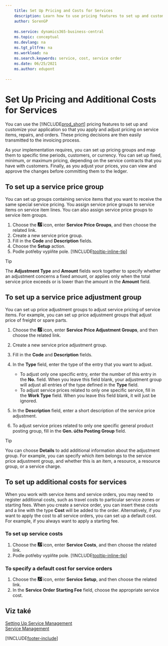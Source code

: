 ```yaml
---
    title: Set Up Pricing and Costs for Services
    description: Learn how to use pricing features to set up and customize your application so that you apply and adjust pricing on service items, repairs and orders.
    author: SorenGP

    ms.service: dynamics365-business-central
    ms.topic: conceptual
    ms.devlang: na
    ms.tgt_pltfrm: na
    ms.workload: na
    ms.search.keywords: service, cost, service order
    ms.date: 06/25/2021
    ms.author: edupont

---
```


# Set Up Pricing and Additional Costs for Services
You can use the [!INCLUDE[prod_short](includes/prod_short.md)] pricing features to set up and customize your application so that you apply and adjust pricing on service items, repairs, and orders. These pricing decisions are then easily transmitted to the invoicing process.

As your implementation requires, you can set up pricing groups and map them to specific time periods, customers, or currency. You can set up fixed, minimum, or maximum pricing, depending on the service contracts that you have with customers. Finally, as you adjust your prices, you can view and approve the changes before committing them to the ledger.

## To set up a service price group
You can set up groups containing service items that you want to receive the same special service pricing. You assign service price groups to service items on service item lines. You can also assign service price groups to service item groups.

1. Choose the ![Lightbulb that opens the Tell Me feature.](media/ui-search/search_small.png "Tell me what you want to do") icon, enter **Service Price Groups**, and then choose the related link.
2. Create a new service price group.
3. Fill in the **Code** and **Description** fields.
4. Choose the **Setup** action.
2. Podle potřeby vyplňte pole. [!INCLUDE[tooltip-inline-tip](includes/tooltip-inline-tip_md.md)]

> [!Tip]
> The **Adjustment Type** and **Amount** fields work together to specify whether an adjustment concerns a fixed amount, or applies only when the total service price exceeds or is lower than the amount in the **Amount** field.

## To set up a service price adjustment group
You can set up price adjustment groups to adjust service pricing of service items. For example, you can set up price adjustment groups that adjust price of freight or spare parts.

1. Choose the ![Lightbulb that opens the Tell Me feature.](media/ui-search/search_small.png "Tell me what you want to do") icon, enter **Service Price Adjustment Groups**, and then choose the related link.
2. Create a new service price adjustment group.
3. Fill in the **Code** and **Description** fields.
4. In the **Type** field, enter the type of the entry that you want to adjust.

   * To adjust only one specific entry, enter the number of this entry in the **No.** field. When you leave this field blank, your adjustment group will adjust all entries of the type defined in the **Type** field.
   * To adjust service prices related to only one specific service, fill in the **Work Type** field. When you leave this field blank, it will just be ignored.

5. In the **Description** field, enter a short description of the service price adjustment.
6. To adjust service prices related to only one specific general product posting group, fill in the **Gen. účto  Posting Group** field.

> [!Tip]
> You can choose **Details** to add additional information about the adjustment group. For example, you can specify which item belongs to the service price adjustment group, and whether this is an item, a resource, a resource group, or a service charge.

## To set up additional costs for services
When you work with service items and service orders, you may need to register additional costs, such as travel costs to particular service zones or starting fees. When you create a service order, you can insert these costs and a line with the type **Cost** will be added to the order. Alternatively, if you want to apply the cost to all service orders, you can set up a default cost. For example, if you always want to apply a starting fee.

### To set up service costs
1. Choose the ![Lightbulb that opens the Tell Me feature.](media/ui-search/search_small.png "Tell me what you want to do") icon, enter **Service Costs**, and then choose the related link.
2. Podle potřeby vyplňte pole. [!INCLUDE[tooltip-inline-tip](includes/tooltip-inline-tip_md.md)]

### To specify a default cost for service orders
1. Choose the ![Lightbulb that opens the Tell Me feature.](media/ui-search/search_small.png "Tell me what you want to do") icon, enter **Service Setup**, and then choose the related link.
2. In the **Service Order Starting Fee** field, choose the appropriate service cost.

## Viz také
[Setting Up Service Management](service-setup-service.md)  
[Service Management](service-service.md)


[!INCLUDE[footer-include](includes/footer-banner.md)]
